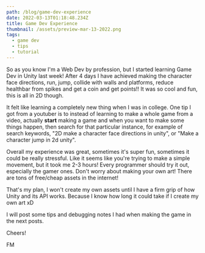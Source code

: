 ```yaml
---
path: /blog/game-dev-experience
date: 2022-03-13T01:18:48.234Z
title: Game Dev Experience
thumbnail: /assets/preview-mar-13-2022.png
tags:
  - game dev
  - tips
  - tutorial
---
```


So as you know I'm a Web Dev by profession, but I started learning Game Dev in Unity last week! After 4 days I have achieved making the character face directions, run, jump, collide with walls and platforms, reduce healthbar from spikes and get a coin and get points!! It was so cool and fun, this is all in 2D though.

It felt like learning a completely new thing when I was in college. One tip I got from a youtuber is to instead of learning to make a whole game from a video, actually **start** making a game and when you want to make some things happen, then search for that particular instance, for example of search keywords, "2D make a character face directions in unity", or "Make a character jump in 2d unity".

Overall my experience was great, sometimes it's super fun, sometimes it could be really stressful. Like it seems like you're trying to make a simple movement, but it took me 2-3 hours! Every programmer should try it out, especially the gamer ones. Don't worry about making your own art! There are tons of free/cheap assets in the internet!

That's my plan, I won't create my own assets until I have a firm grip of how Unity and its API works. Because I know how long it could take if I create my own art xD

I will post some tips and debugging notes I had when making the game in the next posts.

Cheers!

FM
